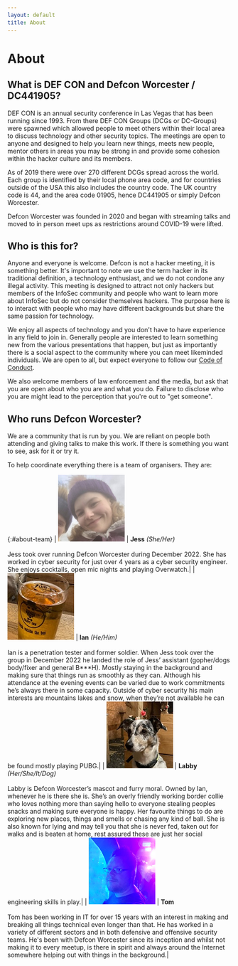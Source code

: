 ```yaml
---
layout: default
title: About
---
```

# About

## What is DEF CON and Defcon Worcester / DC441905?

DEF CON is an annual security conference in Las Vegas that has been running since 1993. From there DEF CON Groups (DCGs or DC-Groups) were spawned which allowed people to meet others within their local area to discuss technology and other security topics.  The meetings are open to anyone and designed to help you learn new things, meets new people, mentor others in areas you may be strong in and provide some cohesion within the hacker culture and its members.

As of 2019 there were over 270 different DCGs spread across the world. Each group is identified by their local phone area code, and for countries outside of the USA this also includes the country code. The UK country code is 44, and the area code 01905, hence DC441905 or simply Defcon Worcester.

Defcon Worcester was founded in 2020 and began with streaming talks and moved to in person meet ups as restrictions around COVID-19 were lifted. 

## Who is this for?

Anyone and everyone is welcome. Defcon is not a hacker meeting, it is something better. It's important to note we use the term hacker in its traditional definition, a technology enthusiast, and we do not condone any illegal activity. This meeting is designed to attract not only hackers but members of the InfoSec community and people who want to learn more about InfoSec but do not consider themselves hackers. The purpose here is to interact with people who may have different backgrounds but share the same passion for technology.

We enjoy all aspects of technology and you don't have to have experience in any field to join in. Generally people are interested to learn something new from the various presentations that happen, but just as importantly there is a social aspect to the community where you can meet likeminded individuals. We are open to all, but expect everyone to follow our [Code of Conduct](/code-of-conduct/).

We also welcome members of law enforcement and the media, but ask that you are open about who you are and what you do. Failure to disclose who you are might lead to the perception that you're out to "get someone".

## Who runs Defcon Worcester?

We are a community that is run by you. We are reliant on people both attending and giving talks to make this work. If there is something you want to see, ask for it or try it. 

To help coordinate everything there is a team of organisers. They are:

{:#about-team}
| ![Image](/assets/images/jess.jpg) | **Jess** _(She/Her)_ <br/><br/> Jess took over running Defcon Worcester during December 2022. She has worked in cyber security for just over 4 years as a cyber security engineer. She enjoys cocktails, open mic nights and playing Overwatch.|
| ![Image](/assets/images/ian.jpg) | **Ian** _(He/Him)_ <br/><br/> Ian is a penetration tester and former soldier. When Jess took over the group in December 2022 he landed the role of Jess’ assistant (gopher/dogs body/fixer and general B***H). Mostly staying in the background and making sure that things run as smoothly as they can. Although his attendance at the evening events can be varied due to work commitments he’s always there in some capacity. Outside of cyber security his main interests are mountains lakes and snow, when they’re not available he can be found mostly playing PUBG.|
| ![Image](/assets/images/labby.jpg) | **Labby** _(Her/She/It/Dog)_ <br/><br/> Labby is Defcon Worcester’s mascot and furry moral. Owned by Ian, whenever he is there she is. She’s an overly friendly working border collie who loves nothing more than saying hello to everyone stealing peoples snacks and making sure everyone is happy. Her favourite things to do are exploring new places, things and  smells or chasing any kind of ball. She is also known for lying and may tell you that she is never fed, taken out for walks and is beaten at home, rest assured these are just her social engineering skills in play.|
| ![Image](/assets/images/tom.jpg) | **Tom** <br/><br/> Tom has been working in IT for over 15 years with an interest in making and breaking all things technical even longer than that. He has worked in a variety of different sectors and in both defensive and offensive security teams. He's been with Defcon Worcester since its inception and whilst not making it to every meetup, is there in spirit and always around the Internet somewhere helping out with things in the background.|